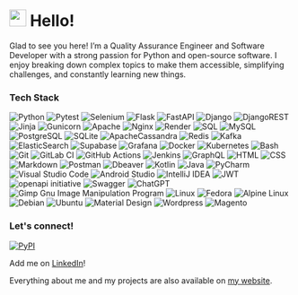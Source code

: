# <img src="https://media.giphy.com/media/hvRJCLFzcasrR4ia7z/giphy.gif" width="30"> Hello!

Glad to see you here! I’m a Quality Assurance Engineer and Software Developer with a strong 
passion for Python and open-source software. I enjoy breaking down complex topics to make
them accessible, simplifying challenges, and constantly learning new things.


### Tech Stack

![Python](https://img.shields.io/badge/Python-14354C.svg?logo=python&logoColor=white)
![Pytest](https://img.shields.io/badge/Pytest-0A9EDC.svg?logo=pytest&logoColor=white)
![Selenium](https://img.shields.io/badge/-selenium-%43B02A?logo=selenium&logoColor=white)
![Flask](https://img.shields.io/badge/Flask-000000.svg?logo=flask&logoColor=white)
![FastAPI](https://img.shields.io/badge/FastAPI-005571?logo=fastapi)
![Django](https://img.shields.io/badge/django-%23092E20.svg?logo=django&logoColor=white)
![DjangoREST](https://img.shields.io/badge/DJANGO-REST-ff1709?logo=django&logoColor=white&color=ff1709&labelColor=gray)
![Jinja](https://img.shields.io/badge/jinja-white.svg?logo=jinja&logoColor=black)
![Gunicorn](https://img.shields.io/badge/-Gunicorn-499848.svg?logo=gunicorn&logoColor=white)
![Apache](https://img.shields.io/badge/apache-%23D42029.svg?logo=apache&logoColor=white)
![Nginx](https://img.shields.io/badge/nginx-%23009639.svg?logo=nginx&logoColor=white)
![Render](https://img.shields.io/badge/Render-00979D.svg?logo=render&logoColor=white)
![SQL](https://custom-icon-badges.demolab.com/badge/SQL-025E8C.svg?logo=database&logoColor=white)
![MySQL](https://img.shields.io/badge/MySQL-00f.svg?logo=mysql&logoColor=white)
![PostgreSQL](https://img.shields.io/badge/PostgreSQL-316192?logo=postgresql&logoColor=white)
![SQLite](https://img.shields.io/badge/SQLite-07405e.svg?logo=sqlite&logoColor=white)
![ApacheCassandra](https://img.shields.io/badge/cassandra-%231287B1.svg?logo=apache-cassandra&logoColor=white)
![Redis](https://img.shields.io/badge/redis-%23DD0031.svg?logo=redis&logoColor=white)
![Kafka](https://img.shields.io/badge/-Kafka-231F20?logo=apache-kafka&logoColor=white)
![ElasticSearch](https://img.shields.io/badge/-ElasticSearch-005571?logo=elasticsearch)
![Supabase](https://img.shields.io/badge/Supabase-3ECF8E?logo=supabase&logoColor=white)
![Grafana](https://img.shields.io/badge/grafana-%23F46800.svg?logo=grafana&logoColor=white)
![Docker](https://img.shields.io/badge/-Docker-2496ED?logo=docker&logoColor=white)
![Kubernetes](https://img.shields.io/badge/kubernetes-%23326ce5.svg?logo=kubernetes&logoColor=white)
![Bash](https://img.shields.io/badge/Bash-121011.svg?logo=gnu-bash&logoColor=white)
![Git](https://img.shields.io/badge/Git-F05033.svg?logo=git&logoColor=white)
![GitLab CI](https://img.shields.io/badge/gitlab%20ci-%23181717.svg?logo=gitlab&logoColor=white)
![GitHub Actions](https://img.shields.io/badge/GitHub%20Actions-2671E5.svg?logo=github%20actions&logoColor=white)
![Jenkins](https://img.shields.io/badge/jenkins-%232C5263.svg?logo=jenkins&logoColor=white)
![GraphQL](https://img.shields.io/badge/-GraphQL-E10098?logo=graphql)
![HTML](https://img.shields.io/badge/HTML-E34F26.svg?logo=html5&logoColor=white)
![CSS](https://img.shields.io/badge/CSS-1572B6.svg?logo=css3&logoColor=white")
![Markdown](https://img.shields.io/badge/Markdown-000000.svg?logo=markdown&logoColor=white")
![Postman](https://img.shields.io/badge/Postman-FF6C37?logo=postman&logoColor=white)
![Dbeaver](https://custom-icon-badges.demolab.com/badge/-Dbeaver-372923?logo=dbeaver-mono&logoColor=white)
![Kotlin](https://img.shields.io/badge/kotlin-%237F52FF.svg?logo=kotlin&logoColor=white)
![Java](https://img.shields.io/badge/java-%23ED8B00.svg?logo=openjdk&logoColor=white)
![PyCharm](https://img.shields.io/badge/pycharm-143?logo=pycharm&logoColor=black&color=black&labelColor=green)
![Visual Studio Code](https://img.shields.io/badge/Visual%20Studio%20Code-0078d7.svg?logo=visual-studio-code&logoColor=white")
![Android Studio](https://img.shields.io/badge/Android%20Studio-008678.svg?logo=android-studio&logoColor=white)
![IntelliJ IDEA](https://img.shields.io/badge/IntelliJIDEA-000000.svg?logo=intellij-idea&logoColor=white)
![JWT](https://img.shields.io/badge/JWT-black?logo=JSON%20web%20tokens)
![openapi initiative](https://img.shields.io/badge/openapiinitiative-%23000000.svg?logo=openapiinitiative&logoColor=white)
![Swagger](https://img.shields.io/badge/-Swagger-%23Clojure?logo=swagger&logoColor=white)
![ChatGPT](https://img.shields.io/badge/chatGPT-74aa9c?logo=openai&logoColor=white)
![Gimp Gnu Image Manipulation Program](https://img.shields.io/badge/Gimp-657D8B?logo=gimp&logoColor=FFFFFF)
![Linux](https://img.shields.io/badge/Linux-FCC624?logo=linux&logoColor=black)
![Fedora](https://img.shields.io/badge/Fedora-294172?logo=fedora&logoColor=white)
![Alpine Linux](https://img.shields.io/badge/Alpine_Linux-%230D597F.svg?logo=alpine-linux&logoColor=white)
![Debian](https://img.shields.io/badge/Debian-D70A53?logo=debian&logoColor=white)
![Ubuntu](https://img.shields.io/badge/Ubuntu-E95420?logo=ubuntu&logoColor=white)
![Material Design](https://img.shields.io/badge/Material%20Design-0081CB.svg?logo=material-design&logoColor=white)
![Wordpress](https://img.shields.io/badge/Wordpress-21759B?logo=wordpress&logoColor=white)
![Magento](https://img.shields.io/static/v1?message=Magento&color=EE672F&logo=Magento&logoColor=FFFFFF&label=)

### Let's connect!
[![PyPI](https://img.shields.io/badge/pypi-webludus-blue?logo=pypi)](https://pypi.org/user/webludus/)

Add me on [LinkedIn](https://www.linkedin.com/in/dawid-szaniawski)! 

Everything about me and my projects are also available on [my website](https://webludus.pl/en).
